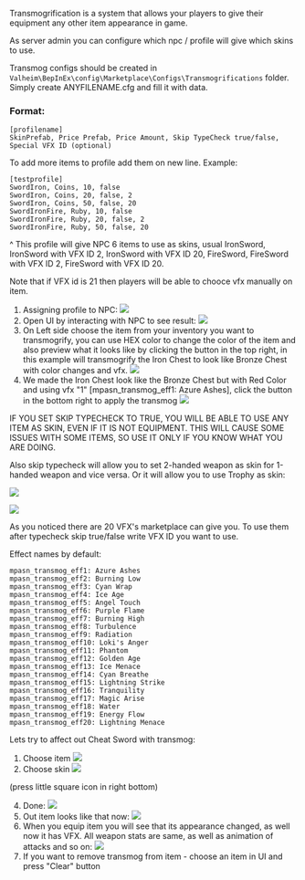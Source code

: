 ﻿Transmogrification is a system that allows your players to give their equipment any other item appearance in game.

As server admin you can configure which npc / profile will give which skins to use.

Transmog configs should be created in `Valheim\BepInEx\config\Marketplace\Configs\Transmogrifications` folder. Simply create ANYFILENAME.cfg and fill it with data.

### Format:
```
[profilename]
SkinPrefab, Price Prefab, Price Amount, Skip TypeCheck true/false, Special VFX ID (optional)
```
To add more items to profile add them on new line.
Example:

```
[testprofile]
SwordIron, Coins, 10, false
SwordIron, Coins, 20, false, 2
SwordIron, Coins, 50, false, 20
SwordIronFire, Ruby, 10, false
SwordIronFire, Ruby, 20, false, 2
SwordIronFire, Ruby, 50, false, 20
```

^ This profile will give NPC 6 items to use as skins, usual IronSword, IronSword with VFX ID 2, IronSword with VFX ID 20, FireSword, FireSword with VFX ID 2, FireSword with VFX ID 20.

Note that if VFX id is 21 then players will be able to chooce vfx manually on item.

1) Assigning profile to NPC:
   ![](https://imgur.com/JwHAUpQ.png)
2) Open UI by interacting with NPC to see result:
   ![](https://imgur.com/Fq4kjch.png)
3) On Left side choose the item from your inventory you want to transmogrify, you can use HEX color to change the color of the item and also preview what it looks like by clicking the button in the top right, in this example will transmogrify the Iron Chest to look like Bronze Chest with color changes and vfx.
   ![](https://imgur.com/RZoeGwD.png)
4) We made the Iron Chest look like the Bronze Chest but with Red Color and using vfx "1" [mpasn_transmog_eff1: Azure Ashes], click the button in the bottom right to apply the transmog
   ![](https://imgur.com/uE9erX1.png)

IF YOU SET SKIP TYPECHECK TO TRUE, YOU WILL BE ABLE TO USE ANY ITEM AS SKIN, EVEN IF IT IS NOT EQUIPMENT. THIS WILL CAUSE SOME ISSUES WITH SOME ITEMS, SO USE IT ONLY IF YOU KNOW WHAT YOU ARE DOING.

Also skip typecheck will allow you to set 2-handed weapon as skin for 1-handed weapon and vice versa. Or it will allow you to use Trophy as skin:

![](https://i.imgur.com/T8QmpJm.png)

![](https://i.imgur.com/Sd4Xsdo.png)

As you noticed there are 20 VFX's marketplace can give you. To use them after typecheck skip true/false write VFX ID you want to use.

Effect names by default:
```
mpasn_transmog_eff1: Azure Ashes
mpasn_transmog_eff2: Burning Low
mpasn_transmog_eff3: Cyan Wrap
mpasn_transmog_eff4: Ice Age
mpasn_transmog_eff5: Angel Touch
mpasn_transmog_eff6: Purple Flame
mpasn_transmog_eff7: Burning High
mpasn_transmog_eff8: Turbulence
mpasn_transmog_eff9: Radiation
mpasn_transmog_eff10: Loki's Anger
mpasn_transmog_eff11: Phantom
mpasn_transmog_eff12: Golden Age
mpasn_transmog_eff13: Ice Menace
mpasn_transmog_eff14: Cyan Breathe
mpasn_transmog_eff15: Lightning Strike
mpasn_transmog_eff16: Tranquility
mpasn_transmog_eff17: Magic Arise
mpasn_transmog_eff18: Water
mpasn_transmog_eff19: Energy Flow
mpasn_transmog_eff20: Lightning Menace
```

Lets try to affect out Cheat Sword with transmog:
1) Choose item
   ![](https://i.imgur.com/SDJsDOh.png)
2) Choose skin
   ![](https://i.imgur.com/DSkdimb.png)

(press little square icon in right bottom)

4) Done:
   ![](https://i.imgur.com/STsZbGs.png)
5) Out item looks like that now:
   ![](https://i.imgur.com/T4Ss9IB.png)
6) When you equip item you will see that its appearance changed, as well now it has VFX. All weapon stats are same, as well as animation of attacks and so on:
   ![](https://i.imgur.com/apOXM30.png)
7) If you want to remove transmog from item - choose an item in UI and press "Clear" button
